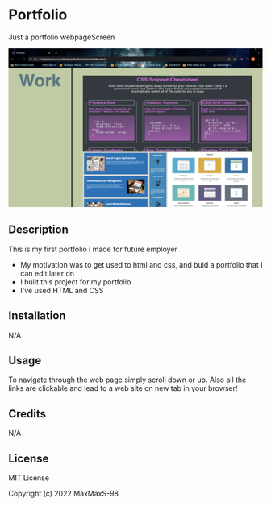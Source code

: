 # Portfolio
Just a portfolio webpageScreen 

![](Screen%20Shot%202022-11-04%20at%205.43.04%20AM.png)

## Description


This is my first portfolio i made for future employer 

- My motivation was to get used to html and css, and buid a portfolio that I can edit later on
- I built this project for my portfolio 
- I've used HTML and CSS



## Installation

N/A

## Usage

To navigate through the web page simply scroll down or up. Also all the links are clickable and lead to a web site on new tab in your browser! 

## Credits

N/A

## License

MIT License

Copyright (c) 2022 MaxMaxS-98
